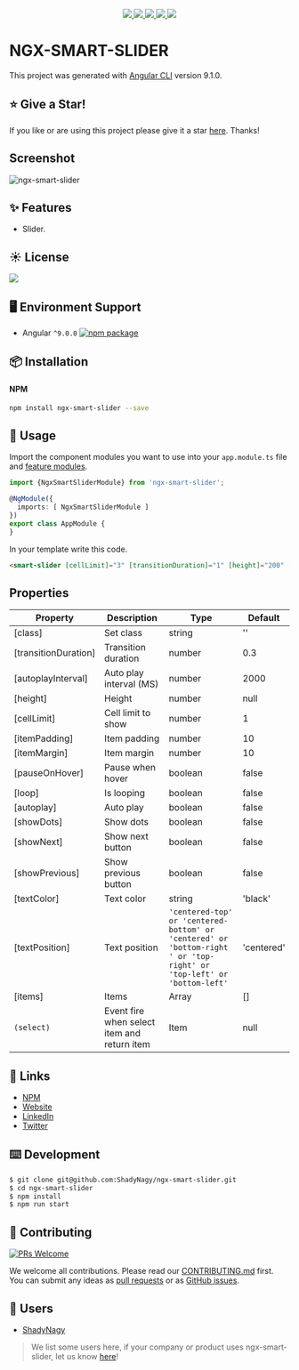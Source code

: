 <p align="center">
    <a href="https://www.npmjs.com/package/ngx-smart-slider" alt="npm" target="_blank">
        <img src="https://img.shields.io/npm/v/ngx-smart-slider" />
    </a>
    <a href="https://www.npmjs.com/package/ngx-smart-slider" alt="npm" target="_blank">
        <img src="https://img.shields.io/npm/dt/ngx-smart-slider" />
    </a>
    <a href="https://github.com/ShadyNagy/ngx-smart-slider/actions?query=workflow%3Anpm-publish" alt="Workflows">
        <img src="https://github.com/shadynagy/ngx-smart-slider/workflows/npm-publish/badge.svg" />
    </a>
    <a href="https://github.com/ShadyNagy/ngx-smart-slider/blob/master/LICENSE" alt="license">
        <img src="https://img.shields.io/badge/License-MIT-blue.svg" />
    </a>
    <a href="https://www.paypal.me/shadynagy" alt="paypal">
        <img src="https://img.shields.io/badge/PayPal-tip%20me-green.svg?logo=paypal" />
    </a>
</p>

# NGX-SMART-SLIDER

This project was generated with [Angular CLI](https://github.com/angular/angular-cli) version 9.1.0.

## :star: Give a Star!
If you like or are using this project please give it a star [here](https://github.com/ShadyNagy/ngx-smart-slider). Thanks!

## Screenshot 

![ngx-smart-slider](https://user-images.githubusercontent.com/6225593/92482762-44f78400-f1e8-11ea-83a5-e3b3992879fa.gif)

## ✨ Features

- Slider.

## ☀️ License

<a href="https://github.com/ShadyNagy/ngx-smart-slider/blob/master/LICENSE" alt="license">
    <img src="https://img.shields.io/badge/License-MIT-blue.svg" />
</a>

## 🖥 Environment Support

* Angular `^9.0.0` [![npm package](https://img.shields.io/npm/v/ngx-smart-slider?style=flat-square)](https://www.npmjs.com/package/ngx-smart-slider)

## 📦 Installation

#### NPM

```bash
npm install ngx-smart-slider --save
```

## 🔨 Usage

Import the component modules you want to use into your `app.module.ts` file and [feature modules](https://angular.io/guide/feature-modules).

```ts
import {NgxSmartSliderModule} from 'ngx-smart-slider';

@NgModule({
  imports: [ NgxSmartSliderModule ]
})
export class AppModule {
}
```

In your template write this code.
```html
<smart-slider [cellLimit]="3" [transitionDuration]="1" [height]="200" [items]="items" [showPrevious]="isShowPrevious" [showNext]="isShowNext"></smart-slider>
```

## Properties

| Property | Description | Type | Default |
| --- | --- | --- | --- |
| [class] | Set class | string | '' |
| [transitionDuration] | Transition duration | number | 0.3 |
| [autoplayInterval] | Auto play interval (MS) | number | 2000 |
| [height] | Height | number | null |
| [cellLimit] | Cell limit to show | number | 1 |
| [itemPadding] | Item padding | number | 10 |
| [itemMargin] | Item margin | number | 10 |
| [pauseOnHover] | Pause when hover | boolean | false |
| [loop] | Is looping | boolean | false |
| [autoplay] | Auto play | boolean | false |
| [showDots] | Show dots | boolean | false |
| [showNext] | Show next button | boolean | false |
| [showPrevious] | Show previous button | boolean | false |
| [textColor] | Text color | string | 'black' |
| [textPosition] | Text position | `'centered-top' or 'centered-bottom' or 'centered' or 'bottom-right ' or 'top-right' or 'top-left' or 'bottom-left'` | 'centered' |
| [items] | Items | Array<Item> | [] |
| `(select)` | Event fire when select item and return item | Item | null |

## 🔗 Links

* [NPM](https://www.npmjs.com/package/ngx-smart-slider)
* [Website](http://www.shadynagy.com)
* [LinkedIn](https://www.linkedin.com/in/shadynagy)
* [Twitter](https://twitter.com/ShadyNagy_)

## ⌨️ Development

```bash
$ git clone git@github.com:ShadyNagy/ngx-smart-slider.git
$ cd ngx-smart-slider
$ npm install
$ npm run start
```

## 🤝 Contributing

[![PRs Welcome](https://img.shields.io/badge/PRs-welcome-brightgreen.svg?style=flat-square)](https://github.com/shadynagy/ngx-smart-slider/pulls)

We welcome all contributions. Please read our [CONTRIBUTING.md](https://github.com/shadynagy/ngx-smart-slider/blob/master/CONTRIBUTING.md) first. You can submit any ideas as [pull requests](https://github.com/shadynagy/ngx-smart-slider/pulls) or as [GitHub issues](https://github.com/shadynagy/ngx-smart-slider/issues).

## 🎉 Users

- [ShadyNagy](http://www.shadynagy.com/)

> We list some users here, if your company or product uses ngx-smart-slider, let us know [here](https://github.com/shadynagy/ngx-smart-slider/issues/1)!
